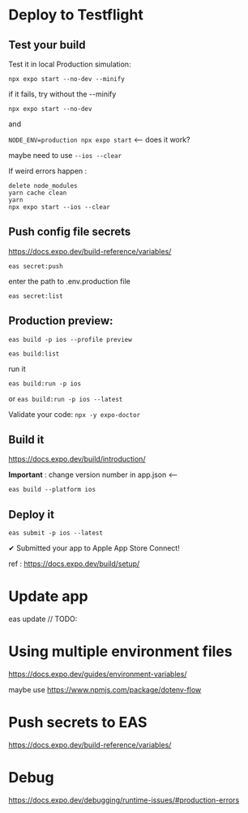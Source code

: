 # Deploy to Testflight

## Test your build
Test it in local Production simulation:

`npx expo start --no-dev --minify`

if it fails, try without the --minify

`npx expo start --no-dev`

and

`NODE_ENV=production npx expo start` <-- does it work?

maybe need to use `--ios --clear`


If weird errors happen : 
```
delete node_modules
yarn cache clean
yarn
npx expo start --ios --clear
```

## Push config file secrets 
https://docs.expo.dev/build-reference/variables/

`eas secret:push`

enter the path to .env.production file 

`eas secret:list`

## Production preview: 
`eas build -p ios --profile preview`

`eas build:list`

run it 

`eas build:run -p ios` 

or `eas build:run -p ios --latest`

Validate your code:
`npx -y expo-doctor`


## Build it
https://docs.expo.dev/build/introduction/

__Important__ : change version number in app.json <--

`eas build --platform ios`

## Deploy it
`eas submit -p ios --latest`

✔ Submitted your app to Apple App Store Connect!

ref : https://docs.expo.dev/build/setup/

# Update app

eas update // TODO:

# Using multiple environment files
https://docs.expo.dev/guides/environment-variables/

maybe use https://www.npmjs.com/package/dotenv-flow

# Push secrets to EAS
https://docs.expo.dev/build-reference/variables/

# Debug
https://docs.expo.dev/debugging/runtime-issues/#production-errors